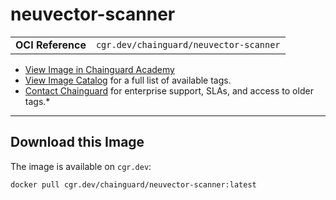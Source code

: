 <!--monopod:start-->
# neuvector-scanner
| | |
| - | - |
| **OCI Reference** | `cgr.dev/chainguard/neuvector-scanner` |


* [View Image in Chainguard Academy](https://edu.chainguard.dev/chainguard/chainguard-images/reference/neuvector-scanner/overview/)
* [View Image Catalog](https://console.enforce.dev/images/catalog) for a full list of available tags.
* [Contact Chainguard](https://www.chainguard.dev/chainguard-images) for enterprise support, SLAs, and access to older tags.*

---
<!--monopod:end-->

<!--overview:start-->

<!--overview:end-->

<!--getting:start-->
## Download this Image
The image is available on `cgr.dev`:

```
docker pull cgr.dev/chainguard/neuvector-scanner:latest
```
<!--getting:end-->

<!--body:start--><!--body:end-->
